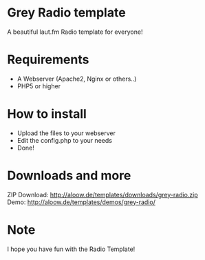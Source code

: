 # Grey Radio template
A beautiful laut.fm Radio template for everyone!

# Requirements
- A Webserver (Apache2, Nginx or others..)
- PHP5 or higher

# How to install
- Upload the files to your webserver
- Edit the config.php to your needs
- Done!

# Downloads and more
ZIP Download: http://aloow.de/templates/downloads/grey-radio.zip <br>
Demo: http://aloow.de/templates/demos/grey-radio/

# Note
I hope you have fun with the Radio Template!
